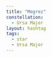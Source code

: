 ```yaml
---
title: "Megrez"
constellation:
  - Ursa Major
layout: hashtag
tags:
  - star
  - Ursa Major
---
```

